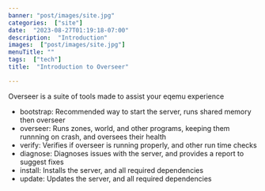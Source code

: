 ```yaml
---
banner: "post/images/site.jpg"
categories:  ["site"]
date:  "2023-08-27T01:19:18-07:00"
description:  "Introduction"
images:  ["post/images/site.jpg"]
menuTitle: ""
tags:  ["tech"]
title:  "Introduction to Overseer"

---
```

Overseer is a suite of tools made to assist your eqemu experience
<!--more-->
- bootstrap: Recommended way to start the server, runs shared memory then overseer
- overseer: Runs zones, world, and other programs, keeping them runnning on crash, and oversees their health
- verify: Verifies if overseer is running properly, and other run time checks
- diagnose: Diagnoses issues with the server, and provides a report to suggest fixes
- install: Installs the server, and all required dependencies
- update: Updates the server, and all required dependencies
